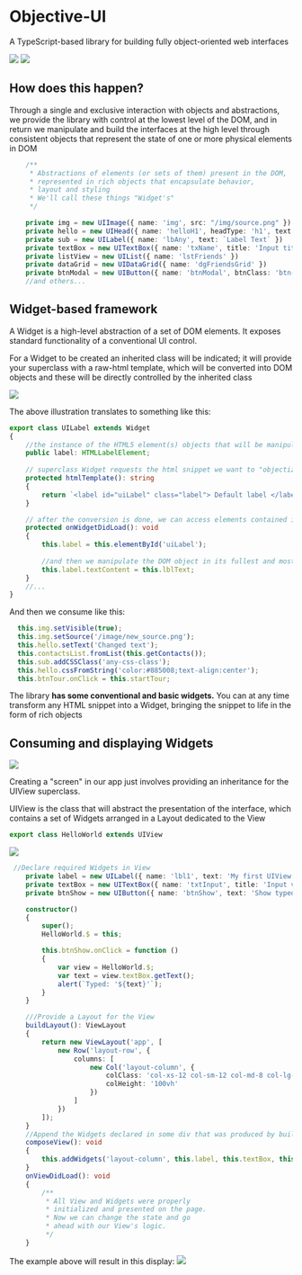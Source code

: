 # Objective-UI

A TypeScript-based library for building fully object-oriented web interfaces

![](https://raw.githubusercontent.com/marcos8154/Objective-UI/main/standard_1.png)
![](https://raw.githubusercontent.com/marcos8154/Objective-UI/main/standard_2.png)

## How does this happen?

Through a single and exclusive interaction with objects and abstractions, we provide the library with control at the lowest level of the DOM, and in return we manipulate and build the interfaces at the high level through consistent objects that represent the state of one or more physical elements in DOM

```Typescript
    /**
     * Abstractions of elements (or sets of them) present in the DOM, 
     * represented in rich objects that encapsulate behavior, 
     * layout and styling
     * We'll call these things "Widget's"
     */

    private img = new UIImage({ name: 'img', src: "/img/source.png" })
    private hello = new UIHead({ name: 'helloH1', headType: 'h1', text: 'Hello World! Its working' })
    private sub = new UILabel({ name: 'lbAny', text: `Label Text` })
    private textBox = new UITextBox({ name: 'txName', title: 'Input title', placeHolder: 'Entry placeholder' })
    private listView = new UIList({ name: 'lstFriends' })
    private dataGrid = new UIDataGrid({ name: 'dgFriendsGrid' })
    private btnModal = new UIButton({ name: 'btnModal', btnClass: 'btn-success', text: 'Click to see it' })
    //and others...
```

## Widget-based framework

A Widget is a high-level abstraction of a set of DOM elements. It exposes standard functionality of a conventional UI control.

For a Widget to be created an inherited class will be indicated; it will provide your superclass with a raw-html template, which will be converted into DOM objects and these will be directly controlled by the inherited class

![](https://raw.githubusercontent.com/marcos8154/Objective-UI/main/widget_concept.png)

The above illustration translates to something like this:

```Typescript
export class UILabel extends Widget
{
    //the instance of the HTML5 element(s) objects that will be manipulated
    public label: HTMLLabelElement; 
    
    // superclass Widget requests the html snippet we want to "objectize"
    protected htmlTemplate(): string  
    {
        return `<label id="uiLabel" class="label"> Default label </label>`;
    }

    // after the conversion is done, we can access elements contained in the snippet through their declared Id's
    protected onWidgetDidLoad(): void 
    {
        this.label = this.elementById('uiLabel');
        
        //and then we manipulate the DOM object in its fullest and most flexible way possible!
        this.label.textContent = this.lblText;
    }
    //...
}
```

And then we consume like this:

```Typescript
  this.img.setVisible(true);
  this.img.setSource('/image/new_source.png');
  this.hello.setText('Changed text');
  this.contactsList.fromList(this.getContacts());
  this.sub.addCSSClass('any-css-class');
  this.hello.cssFromString('color:#885008;text-align:center');
  this.btnTour.onClick = this.startTour;
```
The library **has some conventional and basic widgets.** You can at any time transform any HTML snippet into a Widget, bringing the snippet to life in the form of rich objects

## Consuming and displaying Widgets

![](https://raw.githubusercontent.com/marcos8154/Objective-UI/main/uiview_1.png)

Creating a "screen" in our app just involves providing an inheritance for the UIView superclass.

UIView is the class that will abstract the presentation of the interface, which contains a set of Widgets arranged in a Layout dedicated to the View

```Typescript
export class HelloWorld extends UIView
```

![](https://raw.githubusercontent.com/marcos8154/Objective-UI/main/UIView_2.png)

```Typescript
 //Declare required Widgets in View
    private label = new UILabel({ name: 'lbl1', text: 'My first UIView' })
    private textBox = new UITextBox({ name: 'txtInput', title: 'Input value here' })
    private btnShow = new UIButton({ name: 'btnShow', text: 'Show typed value!' })

    constructor()
    {
        super();
        HelloWorld.$ = this;

        this.btnShow.onClick = function ()
        {
            var view = HelloWorld.$;
            var text = view.textBox.getText();
            alert(`Typed: '${text}'`);
        }
    }

    ///Provide a Layout for the View
    buildLayout(): ViewLayout
    {
        return new ViewLayout('app', [
            new Row('layout-row', {
                columns: [
                    new Col('layout-column', {
                        colClass: 'col-xs-12 col-sm-12 col-md-8 col-lg-4',
                        colHeight: '100vh'
                    })
                ]
            })
        ]);
    }
    //Append the Widgets declared in some div that was produced by buildLayout()
    composeView(): void
    {
        this.addWidgets('layout-column', this.label, this.textBox, this.btnShow);
    }
    onViewDidLoad(): void
    {
        /**
         * All View and Widgets were properly 
         * initialized and presented on the page. 
         * Now we can change the state and go 
         * ahead with our View's logic.
         */
    }
```

The example above will result in this display:
![](https://raw.githubusercontent.com/marcos8154/Objective-UI/main/result.png)

